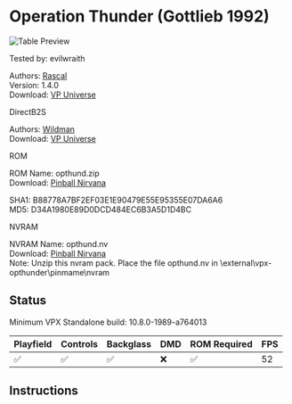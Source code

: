 # Operation Thunder (Gottlieb 1992)

![Table Preview](../../images/vpx-opthunder.png)

Tested by: evilwraith

Authors: [Rascal](https://vpuniverse.com/profile/8-rascal/)  
Version: 1.4.0  
Download: [VP Universe](https://vpuniverse.com/files/file/12911-operation-thunder-gottlieb-1992-108/)

DirectB2S

Authors: [Wildman](https://vpuniverse.com/profile/5-wildman/)  
Download: [VP Universe](https://vpuniverse.com/files/file/2549-operation-thunder-gottlieb-1992/)

ROM

ROM Name: opthund.zip  
Download: [Pinball Nirvana](https://pinballnirvana.com/forums/resources/opthund.2144/)

SHA1: B88778A7BF2EF03E1E90479E55E95355E07DA6A6  
MD5:  D34A1980E89D0DCD484EC6B3A5D1D4BC

NVRAM

NVRAM Name: opthund.nv  
Download: [Pinball Nirvana](https://pinballnirvana.com/forums/resources/bally-6803-gottlieb-gts3-nvram-pack.3346/)  
Note: Unzip this nvram pack. Place the file opthund.nv in \external\vpx-opthunder\pinmame\nvram

## Status 

Minimum VPX Standalone build: 10.8.0-1989-a764013

| Playfield | Controls | Backglass | DMD | ROM Required | FPS | 
|-----------|----------|-----------|-----|--------------|-----|
| :white_check_mark: | :white_check_mark: | :white_check_mark: | :x: | :white_check_mark: | 52 |

## Instructions


